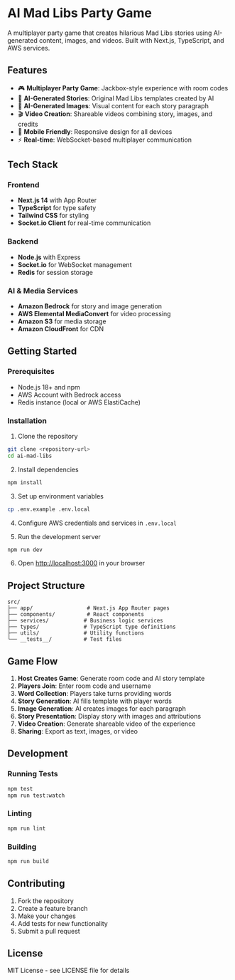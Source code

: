 # AI Mad Libs Party Game

A multiplayer party game that creates hilarious Mad Libs stories using AI-generated content, images, and videos. Built with Next.js, TypeScript, and AWS services.

## Features

- 🎮 **Multiplayer Party Game**: Jackbox-style experience with room codes
- 🤖 **AI-Generated Stories**: Original Mad Libs templates created by AI
- 🎨 **AI-Generated Images**: Visual content for each story paragraph
- 🎬 **Video Creation**: Shareable videos combining story, images, and credits
- 📱 **Mobile Friendly**: Responsive design for all devices
- ⚡ **Real-time**: WebSocket-based multiplayer communication

## Tech Stack

### Frontend
- **Next.js 14** with App Router
- **TypeScript** for type safety
- **Tailwind CSS** for styling
- **Socket.io Client** for real-time communication

### Backend
- **Node.js** with Express
- **Socket.io** for WebSocket management
- **Redis** for session storage

### AI & Media Services
- **Amazon Bedrock** for story and image generation
- **AWS Elemental MediaConvert** for video processing
- **Amazon S3** for media storage
- **Amazon CloudFront** for CDN

## Getting Started

### Prerequisites
- Node.js 18+ and npm
- AWS Account with Bedrock access
- Redis instance (local or AWS ElastiCache)

### Installation

1. Clone the repository
```bash
git clone <repository-url>
cd ai-mad-libs
```

2. Install dependencies
```bash
npm install
```

3. Set up environment variables
```bash
cp .env.example .env.local
```

4. Configure AWS credentials and services in `.env.local`

5. Run the development server
```bash
npm run dev
```

6. Open [http://localhost:3000](http://localhost:3000) in your browser

## Project Structure

```
src/
├── app/                 # Next.js App Router pages
├── components/          # React components
├── services/           # Business logic services
├── types/              # TypeScript type definitions
├── utils/              # Utility functions
└── __tests__/          # Test files
```

## Game Flow

1. **Host Creates Game**: Generate room code and AI story template
2. **Players Join**: Enter room code and username
3. **Word Collection**: Players take turns providing words
4. **Story Generation**: AI fills template with player words
5. **Image Generation**: AI creates images for each paragraph
6. **Story Presentation**: Display story with images and attributions
7. **Video Creation**: Generate shareable video of the experience
8. **Sharing**: Export as text, images, or video

## Development

### Running Tests
```bash
npm test
npm run test:watch
```

### Linting
```bash
npm run lint
```

### Building
```bash
npm run build
```

## Contributing

1. Fork the repository
2. Create a feature branch
3. Make your changes
4. Add tests for new functionality
5. Submit a pull request

## License

MIT License - see LICENSE file for details